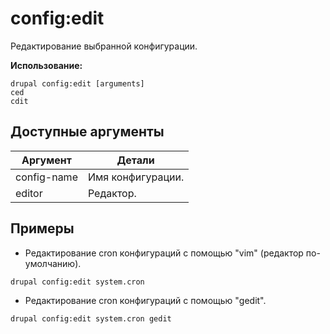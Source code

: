 # config:edit
Редактирование выбранной конфигурации.

**Использование:**
```
drupal config:edit [arguments]
ced
cdit
```

## Доступные аргументы
Аргумент | Детали
---------|-------------
config-name | Имя конфигурации.
editor | Редактор.

## Примеры
* Редактирование cron конфигураций с помощью "vim" (редактор по-умолчанию).
```
drupal config:edit system.cron
```
* Редактирование cron конфигураций с помощью "gedit".
```
drupal config:edit system.cron gedit
```
